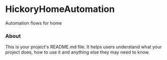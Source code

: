 HickoryHomeAutomation
=====================

Automation flows for home

### About

This is your project's README.md file. It helps users understand what your
project does, how to use it and anything else they may need to know.